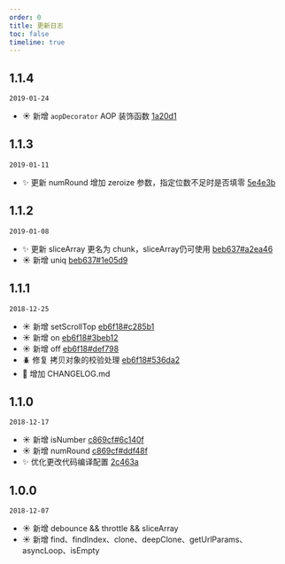 ```yaml
---
order: 0
title: 更新日志
toc: false
timeline: true
---
```


## 1.1.4

`2019-01-24`
- :sunny: 新增 `aopDecorator` AOP 装饰函数 [1a20d1](https://github.com/hollton/utools/commit/1a20d1eb8aeb0834dea421ac595d798a548e6abd#diff-0e41b5f7f42efde1c0665033e4be3b28)

## 1.1.3

`2019-01-11`
- :sparkles: 更新 numRound 增加 zeroize 参数，指定位数不足时是否填零 [5e4e3b](https://github.com/hollton/utools/commit/5e4e3b14b9b89b792a5b0c4b927ff607e64fe067)

## 1.1.2

`2019-01-08`
- :sparkles: 更新 sliceArray 更名为 chunk，sliceArray仍可使用 [beb637#a2ea46](https://github.com/hollton/utools/commit/beb637d12f7e88779f72fb8d79b913b09daf3fa2#diff-a2ea4684e059abe4a6b939cdd4cd1a53)
- :sunny: 新增 uniq [beb637#1e05d9](https://github.com/hollton/utools/commit/beb637d12f7e88779f72fb8d79b913b09daf3fa2#diff-1e05d9da086f8810eff40a85abad5534)

## 1.1.1

`2018-12-25`
- :sunny: 新增 setScrollTop [eb6f18#c285b1](https://github.com/hollton/utools/commit/eb6f1816faf589a6ddde797393a00207f5e42497#diff-c285b1924b591a5915c57eeedb2901bb)
- :sunny: 新增 on [eb6f18#3beb12](https://github.com/hollton/utools/commit/eb6f1816faf589a6ddde797393a00207f5e42497#diff-3beb127032800f1bfe248c7cad762d87)
- :sunny: 新增 off [eb6f18#def798](https://github.com/hollton/utools/commit/eb6f1816faf589a6ddde797393a00207f5e42497#diff-def798d38598791ffd8a515ee0ee5474)
- :beetle: 修复 拷贝对象的校验处理 [eb6f18#536da2](https://github.com/hollton/utools/commit/eb6f1816faf589a6ddde797393a00207f5e42497#diff-536da20464bc11c6031006b2709b2a47)
- :tada: 增加 CHANGELOG.md

## 1.1.0

`2018-12-17`
- :sunny: 新增 isNumber [c869cf#6c140f](https://github.com/hollton/utools/commit/c869cf970e1df3a46504d1dc21e55d9900d9005e#diff-6c140fcebcd63ae3e97a9a8073be4b76)
- :sunny: 新增 numRound [c869cf#ddf48f](https://github.com/hollton/utools/commit/c869cf970e1df3a46504d1dc21e55d9900d9005e#diff-ddf48f41700b285fcf376e4281962d5b)
- :sparkles: 优化更改代码编译配置 [2c463a](https://github.com/hollton/utools/commit/2c463a2c5925db0f553adf2a83447e2351e8c223#diff-11e9f7f953edc64ba14b0cc350ae7b9d)

## 1.0.0

`2018-12-07`
- :sunny: 新增 debounce && throttle && sliceArray
- :sunny: 新增 find、findIndex、clone、deepClone、getUrlParams、asyncLoop、isEmpty
